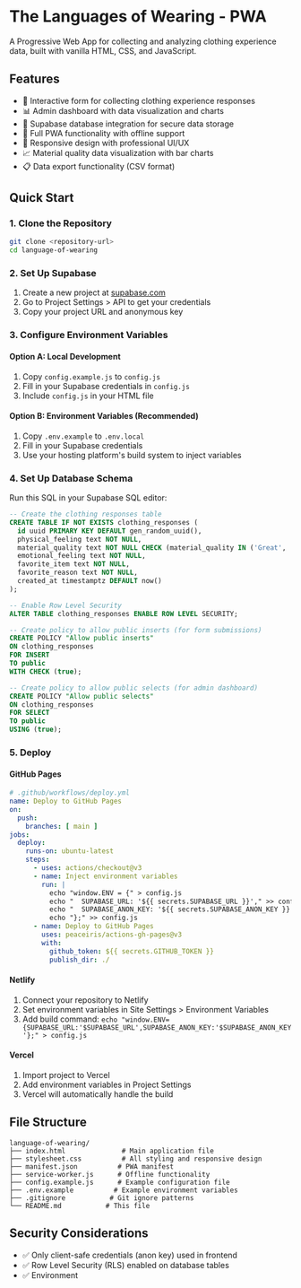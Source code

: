 # The Languages of Wearing - PWA

A Progressive Web App for collecting and analyzing clothing experience data, built with vanilla HTML, CSS, and JavaScript.

## Features

- 📝 Interactive form for collecting clothing experience responses
- 📊 Admin dashboard with data visualization and charts
- 💾 Supabase database integration for secure data storage
- 📱 Full PWA functionality with offline support
- 🎨 Responsive design with professional UI/UX
- 📈 Material quality data visualization with bar charts
- 📋 Data export functionality (CSV format)

## Quick Start

### 1. Clone the Repository
```bash
git clone <repository-url>
cd language-of-wearing
```

### 2. Set Up Supabase

1. Create a new project at [supabase.com](https://supabase.com)
2. Go to Project Settings > API to get your credentials
3. Copy your project URL and anonymous key

### 3. Configure Environment Variables

#### Option A: Local Development
1. Copy `config.example.js` to `config.js`
2. Fill in your Supabase credentials in `config.js`
3. Include `config.js` in your HTML file

#### Option B: Environment Variables (Recommended)
1. Copy `.env.example` to `.env.local`  
2. Fill in your Supabase credentials
3. Use your hosting platform's build system to inject variables

### 4. Set Up Database Schema

Run this SQL in your Supabase SQL editor:

```sql
-- Create the clothing responses table
CREATE TABLE IF NOT EXISTS clothing_responses (
  id uuid PRIMARY KEY DEFAULT gen_random_uuid(),
  physical_feeling text NOT NULL,
  material_quality text NOT NULL CHECK (material_quality IN ('Great', 'Okay', 'Not great')),
  emotional_feeling text NOT NULL,
  favorite_item text NOT NULL,
  favorite_reason text NOT NULL,
  created_at timestamptz DEFAULT now()
);

-- Enable Row Level Security
ALTER TABLE clothing_responses ENABLE ROW LEVEL SECURITY;

-- Create policy to allow public inserts (for form submissions)
CREATE POLICY "Allow public inserts" 
ON clothing_responses 
FOR INSERT 
TO public 
WITH CHECK (true);

-- Create policy to allow public selects (for admin dashboard)
CREATE POLICY "Allow public selects" 
ON clothing_responses 
FOR SELECT 
TO public 
USING (true);
```

### 5. Deploy

#### GitHub Pages
```yaml
# .github/workflows/deploy.yml
name: Deploy to GitHub Pages
on:
  push:
    branches: [ main ]
jobs:
  deploy:
    runs-on: ubuntu-latest
    steps:
      - uses: actions/checkout@v3
      - name: Inject environment variables
        run: |
          echo "window.ENV = {" > config.js
          echo "  SUPABASE_URL: '${{ secrets.SUPABASE_URL }}'," >> config.js
          echo "  SUPABASE_ANON_KEY: '${{ secrets.SUPABASE_ANON_KEY }}'" >> config.js
          echo "};" >> config.js
      - name: Deploy to GitHub Pages
        uses: peaceiris/actions-gh-pages@v3
        with:
          github_token: ${{ secrets.GITHUB_TOKEN }}
          publish_dir: ./
```

#### Netlify
1. Connect your repository to Netlify
2. Set environment variables in Site Settings > Environment Variables
3. Add build command: `echo "window.ENV={SUPABASE_URL:'$SUPABASE_URL',SUPABASE_ANON_KEY:'$SUPABASE_ANON_KEY'};" > config.js`

#### Vercel  
1. Import project to Vercel
2. Add environment variables in Project Settings
3. Vercel will automatically handle the build

## File Structure

```
language-of-wearing/
├── index.html              # Main application file
├── stylesheet.css          # All styling and responsive design
├── manifest.json          # PWA manifest
├── service-worker.js      # Offline functionality
├── config.example.js      # Example configuration file
├── .env.example          # Example environment variables
├── .gitignore           # Git ignore patterns
└── README.md           # This file
```

## Security Considerations

- ✅ Only client-safe credentials (anon key) used in frontend
- ✅ Row Level Security (RLS) enabled on database tables  
- ✅ Environment
